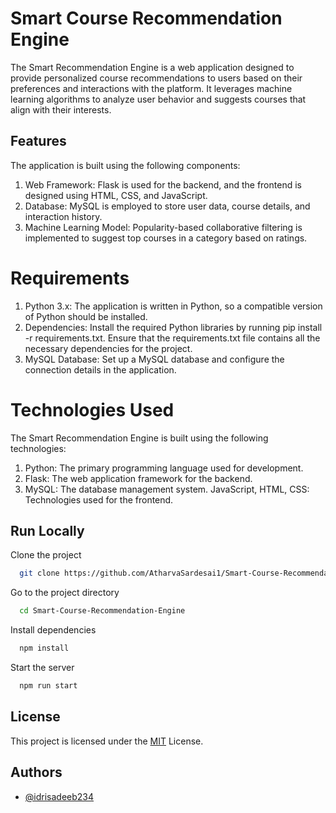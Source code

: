 
# Smart Course Recommendation Engine

The Smart Recommendation Engine is a web application designed to provide personalized course recommendations to users based on their preferences and interactions with the platform. It leverages machine learning algorithms to analyze user behavior and suggests courses that align with their interests.


## Features

The application is built using the following components:

1. Web Framework: Flask is used for the backend, and the frontend is designed using HTML, CSS, and JavaScript.
2. Database: MySQL is employed to store user data, course details, and interaction history.
3. Machine Learning Model: Popularity-based collaborative filtering is implemented to suggest top courses in a category based on ratings.

# Requirements


1. Python 3.x: The application is written in Python, so a compatible version of Python should be installed.
2. Dependencies: Install the required Python libraries by running pip install -r requirements.txt. Ensure that the requirements.txt file contains all the necessary dependencies for the project.
3. MySQL Database: Set up a MySQL database and configure the connection details in the application.

# Technologies Used
The Smart Recommendation Engine is built using the following technologies:

1. Python: The primary programming language used for development.
2. Flask: The web application framework for the backend.
3. MySQL: The database management system.
JavaScript, HTML, CSS: Technologies used for the frontend.




## Run Locally

Clone the project

```bash
  git clone https://github.com/AtharvaSardesai1/Smart-Course-Recommendation-Engine
```

Go to the project directory

```bash
  cd Smart-Course-Recommendation-Engine
```

Install dependencies

```bash
  npm install
```

Start the server

```bash
  npm run start
```


## License

This project is licensed under the [MIT](https://choosealicense.com/licenses/mit/) License.


## Authors

- [@idrisadeeb234](https://github.com/idrisadeeb234)

